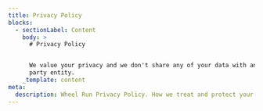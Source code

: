 ```yaml
---
title: Privacy Policy
blocks:
  - sectionLabel: Content
    body: >
      # Privacy Policy


      We value your privacy and we don't share any of your data with any third
      party entity.
    _template: content
meta:
  description: Wheel Run Privacy Policy. How we treat and protect your data.
---
```



